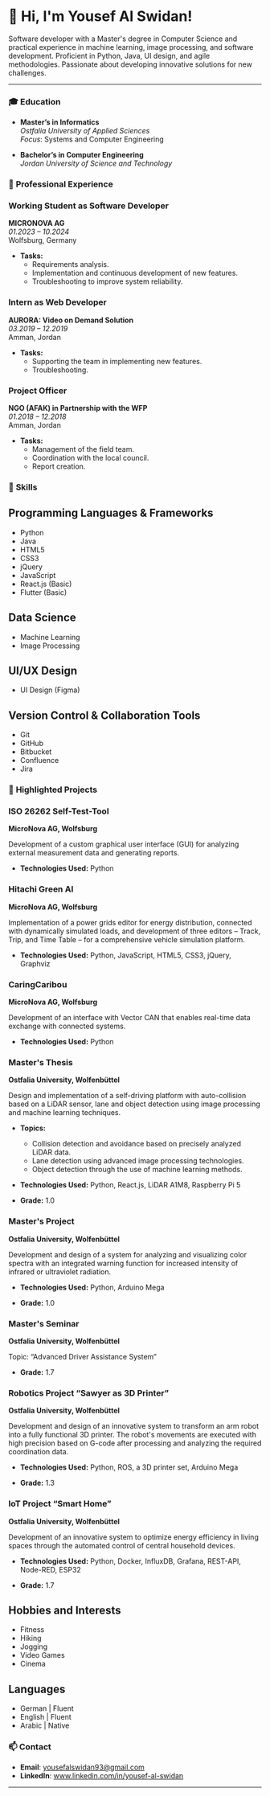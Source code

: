 # 👋 Hi, I'm Yousef Al Swidan!
Software developer with a Master's degree in Computer Science and practical experience in machine learning, image processing, and software development. Proficient in Python, Java, UI design, and agile methodologies. Passionate about developing innovative solutions for new challenges.

---

### 🎓 **Education**
- **Master’s in Informatics**  
  *Ostfalia University of Applied Sciences*  
  *Focus*: Systems and Computer Engineering
  
- **Bachelor’s in Computer Engineering**  
  *Jordan University of Science and Technology*

### 💼 **Professional Experience**
### Working Student as Software Developer
**MICRONOVA AG**  
*01.2023 – 10.2024*  
Wolfsburg, Germany

- **Tasks:**
  - Requirements analysis.
  - Implementation and continuous development of new features.
  - Troubleshooting to improve system reliability.

### Intern as Web Developer
**AURORA: Video on Demand Solution**  
*03.2019 – 12.2019*  
Amman, Jordan

- **Tasks:**
  - Supporting the team in implementing new features.
  - Troubleshooting.

### Project Officer
**NGO (AFAK) in Partnership with the WFP**  
*01.2018 – 12.2018*  
Amman, Jordan

- **Tasks:**
  - Management of the field team.
  - Coordination with the local council.
  - Report creation.



### 🔧 **Skills**
## Programming Languages & Frameworks
- Python
- Java
- HTML5
- CSS3
- jQuery
- JavaScript
- React.js (Basic)
- Flutter (Basic)

## Data Science
- Machine Learning
- Image Processing

## UI/UX Design
- UI Design (Figma)

## Version Control & Collaboration Tools
- Git
- GitHub
- Bitbucket
- Confluence
- Jira

### 📂 **Highlighted Projects**
### ISO 26262 Self-Test-Tool
**MicroNova AG, Wolfsburg**

Development of a custom graphical user interface (GUI) for analyzing external measurement data and generating reports.

- **Technologies Used:** Python

### Hitachi Green AI
**MicroNova AG, Wolfsburg**

Implementation of a power grids editor for energy distribution, connected with dynamically simulated loads, and development of three editors – Track, Trip, and Time Table – for a comprehensive vehicle simulation platform.

- **Technologies Used:** Python, JavaScript, HTML5, CSS3, jQuery, Graphviz

### CaringCaribou
**MicroNova AG, Wolfsburg**

Development of an interface with Vector CAN that enables real-time data exchange with connected systems.

- **Technologies Used:** Python

### Master's Thesis
**Ostfalia University, Wolfenbüttel**

Design and implementation of a self-driving platform with auto-collision based on a LiDAR sensor, lane and object detection using image processing and machine learning techniques.

- **Topics:**
  - Collision detection and avoidance based on precisely analyzed LiDAR data.
  - Lane detection using advanced image processing technologies.
  - Object detection through the use of machine learning methods.

- **Technologies Used:** Python, React.js, LiDAR A1M8, Raspberry Pi 5

- **Grade:** 1.0

### Master's Project
**Ostfalia University, Wolfenbüttel**

Development and design of a system for analyzing and visualizing color spectra with an integrated warning function for increased intensity of infrared or ultraviolet radiation.

- **Technologies Used:** Python, Arduino Mega

- **Grade:** 1.0

### Master's Seminar
**Ostfalia University, Wolfenbüttel**

Topic: “Advanced Driver Assistance System”

- **Grade:** 1.7

### Robotics Project “Sawyer as 3D Printer”
**Ostfalia University, Wolfenbüttel**

Development and design of an innovative system to transform an arm robot into a fully functional 3D printer. The robot's movements are executed with high precision based on G-code after processing and analyzing the required coordination data.

- **Technologies Used:** Python, ROS, a 3D printer set, Arduino Mega

- **Grade:** 1.3

### IoT Project “Smart Home”
**Ostfalia University, Wolfenbüttel**

Development of an innovative system to optimize energy efficiency in living spaces through the automated control of central household devices.

- **Technologies Used:** Python, Docker, InfluxDB, Grafana, REST-API, Node-RED, ESP32

- **Grade:** 1.7

## Hobbies and Interests

- Fitness
- Hiking
- Jogging
- Video Games
- Cinema

## Languages

- German | Fluent
- English | Fluent
- Arabic | Native

### 📫 **Contact**
- **Email**: yousefalswidan93@gmail.com
- **LinkedIn**: www.linkedin.com/in/yousef-al-swidan

---

